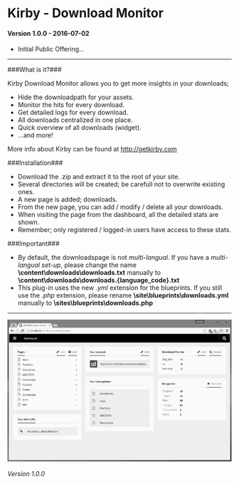 # Kirby - Download Monitor

#### Version 1.0.0 - 2016-07-02

- Initial Public Offering...

****

###What is it?###

Kirby Download Monitor allows you to get more insights in your downloads;

- Hide the downloadpath for your assets.
- Monitor the hits for every download.
- Get detailed logs for every download.
- All downloads centralized in one place.
- Quick overview of all downloads (widget).
- ...and more!

More info about Kirby can be found at http://getkirby.com

###Installation###

- Download the .zip and extract it to the root of your site.
- Several directories will be created; be carefull not to overwrite existing ones.
- A new page is added; downloads.
- From the new page, you can add / modify / delete all your downloads.
- When visiting the page from the dashboard, all the detailed stats are shown.
- Remember; only registered / logged-in users have access to these stats.

###Important###

- By default, the downloadspage is not *multi-langual*. If you have a *multi-langual set-up*, please change the name **\content\downloads\downloads.txt** manually to **\content\downloads\downloads.{language_code}.txt**
- This plug-in uses the new *.yml* extension for the blueprints. If you still use the *.php* extension, please rename **\site\blueprints\downloads.yml** manually to **\sites\blueprints\downloads.php**

****

![Kirby - Download Monitor](kirby-download-monitor.gif "Kirby - Download Monitor")

*Version 1.0.0*